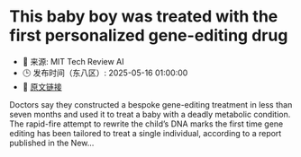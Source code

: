 # This baby boy was treated with the first personalized gene-editing drug
- 📅 来源: MIT Tech Review AI
- 🕒 发布时间（东八区）: 2025-05-16 01:00:00
- 🔗 [原文链接](https://www.technologyreview.com/2025/05/15/1116524/this-baby-boy-was-treated-with-the-first-personalized-gene-editing-drug/)

Doctors say they constructed a bespoke gene-editing treatment in less than seven months and used it to treat a baby with a deadly metabolic condition. The rapid-fire attempt to rewrite the child’s DNA marks the first time gene editing has been tailored to treat a single individual, according to a report published in the New&#8230;